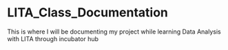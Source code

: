 # LITA_Class_Documentation
This is where I will be documenting my project while learning Data Analysis with LITA through incubator hub
